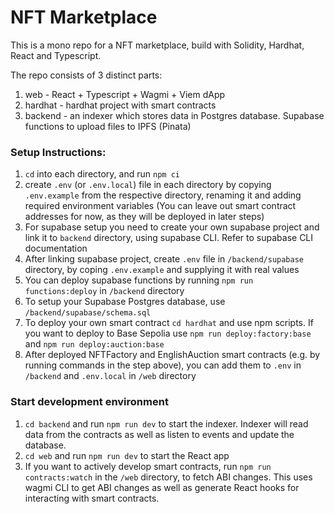 # NFT Marketplace

This is a mono repo for a NFT marketplace, build with Solidity, Hardhat, React and Typescript.

The repo consists of 3 distinct parts:

1. web - React + Typescript + Wagmi + Viem dApp
2. hardhat - hardhat project with smart contracts
3. backend - an indexer which stores data in Postgres database. Supabase functions to upload files to IPFS (Pinata)

### Setup Instructions:

1. `cd` into each directory, and run `npm ci`
2. create `.env` (or `.env.local`) file in each directory by copying `.env.example` from the respective directory, renaming it and adding required environment variables (You can leave out smart contract addresses for now, as they will be deployed in later steps)
3. For supabase setup you need to create your own supabase project and link it to `backend` directory, using supabase CLI. Refer to supabase CLI documentation
4. After linking supabase project, create `.env` file in `/backend/supabase` directory, by coping `.env.example` and supplying it with real values
5. You can deploy supabase functions by running `npm run functions:deploy` in `/backend` directory
6. To setup your Supabase Postgres database, use `/backend/supabase/schema.sql`
7. To deploy your own smart contract `cd hardhat` and use npm scripts. If you want to deploy to Base Sepolia use `npm run deploy:factory:base` and `npm run deploy:auction:base`
8. After deployed NFTFactory and EnglishAuction smart contracts (e.g. by running commands in the step above), you can add them to `.env` in `/backend` and `.env.local` in `/web` directory

### Start development environment

1. `cd backend` and run `npm run dev` to start the indexer. Indexer will read data from the contracts as well as listen to events and update the database.
2. `cd web` and run `npm run dev` to start the React app
3. If you want to actively develop smart contracts, run `npm run contracts:watch` in the `/web` directory, to fetch ABI changes. This uses wagmi CLI to get ABI changes as well as generate React hooks for interacting with smart contracts.
